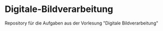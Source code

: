 # Digitale-Bildverarbeitung
Repository für die Aufgaben aus der Vorlesung "Digitale Bildverarbeitung"
